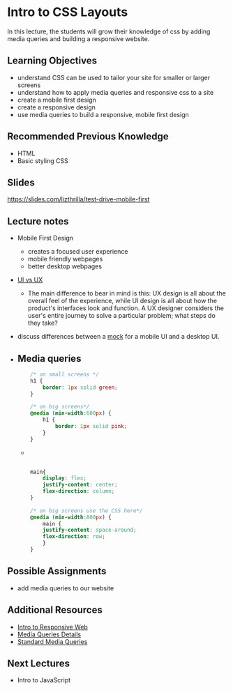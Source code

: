 # Intro to CSS Layouts

In this lecture, the students will grow their knowledge of css by adding media queries and building a responsive website.

## Learning Objectives

- understand CSS can be used to tailor your site for smaller or larger screens
- understand how to apply media queries and responsive css to a site
- create a mobile first design
- create a responsive design
- use media queries to build a responsive, mobile first design

## Recommended Previous Knowledge

- HTML
- Basic styling CSS

## Slides

https://slides.com/lizthrilla/test-drive-mobile-first


## Lecture notes

- Mobile First Design
    - creates a focused user experience
    - mobile friendly webpages
    - better desktop webpages
- [UI vs UX](https://careerfoundry.com/en/blog/ux-design/the-difference-between-ux-and-ui-design-a-laymans-guide/)
    - The main difference to bear in mind is this: UX design is all about the overall feel of the experience, while UI design is all about how the product's interfaces look and function. A UX designer considers the user's entire journey to solve a particular problem; what steps do they take? 
- discuss differences between a [mock](https://handbook.suncoast.io/lessons/css-responsive/workflow#example) for a mobile UI and a desktop UI.
- Media queries
    - 
    ```css        
        /* on small screens */
        h1 {
            border: 1px solid green;
        }
        
        /* on big screens*/
        @media (min-width:600px) {
            h1 {
                border: 1px solid pink;
            }
        }
    ```
    
    - 
    ```css
        	
        main{
            display: flex;
            justify-content: center;
            flex-direction: column;
        }
        
        /* on big screens use the CSS here*/ 
        @media (min-width:800px) {
            main {
            justify-content: space-around;
            flex-direction: row;
            }
        }
    ```


## Possible Assignments

- add media queries to our website

## Additional Resources

- [Intro to Responsive Web](https://handbook.suncoast.io/lessons/css-responsive)
- [Media Queries Details](https://handbook.suncoast.io/lessons/css-responsive/media-query-details)
- [Standard Media Queries](https://css-tricks.com/snippets/css/media-queries-for-standard-devices/)

## Next Lectures

- Intro to JavaScript
